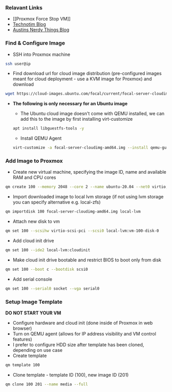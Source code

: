 ### Relavant Links

- [[Proxmox Force Stop VM]]
- [Technotim Blog](https://docs.technotim.live/posts/cloud-init-cloud-image/)
- [Austins Nerdy Things Blog](https://austinsnerdythings.com/2021/08/30/how-to-create-a-proxmox-ubuntu-cloud-init-image/)

### Find & Configure Image

- SSH into Proxmox machine
```bash
ssh user@ip
```

- Find download url for cloud image distribution (pre-configured images meant for cloud deployment - use a KVM image for Proxmox) and download
```bash
wget https://cloud-images.ubuntu.com/focal/current/focal-server-cloudimg-amd64.img
```

- **The following is only necessary for an Ubuntu image**
	- The Ubuntu cloud image doesn't come with QEMU installed, we can add this to the image by first installing virt-customize
	```bash
	apt install libguestfs-tools -y
	```
	
	- Install QEMU Agent
	```bash
	virt-customize -a focal-server-cloudimg-amd64.img --install qemu-guest-agent
	```

### Add Image to Proxmox

- Create new virtual machine, specifying the image ID, name and available RAM and CPU cores
```bash
qm create 100 --memory 2048 --core 2 --name ubuntu-20.04 --net0 virtio,bridge=vmbr0
```

- Import downloaded image to local lvm storage (if not using lvm storage you can specify alternative e.g. local-zfs)
```bash
qm importdisk 100 focal-server-cloudimg-amd64.img local-lvm
```

- Attach new disk to vm
```bash
qm set 100 --scsihw virtio-scsi-pci --scsi0 local-lvm:vm-100-disk-0
```

- Add cloud init drive
```bash
qm set 100 --ide2 local-lvm:cloudinit
```

- Make cloud init drive bootable and restrict BIOS to boot only from disk
```bash
qm set 100 --boot c --bootdisk scsi0
```

- Add serial console
```bash
qm set 100 --serial0 socket --vga serial0
```

### Setup Image Template

**DO NOT START YOUR VM**

- Configure hardware and cloud init (done inside of Proxmox in web browser)
- Turn on QEMU agent (allows for IP address visibility and VM control features)
- I prefer to configure HDD size after template has been cloned, depending on use case
- Create template
```bash
qm template 100
```

- Clone template - template ID (100), new image ID (201)
```bash
qm clone 100 201 --name media --full
```